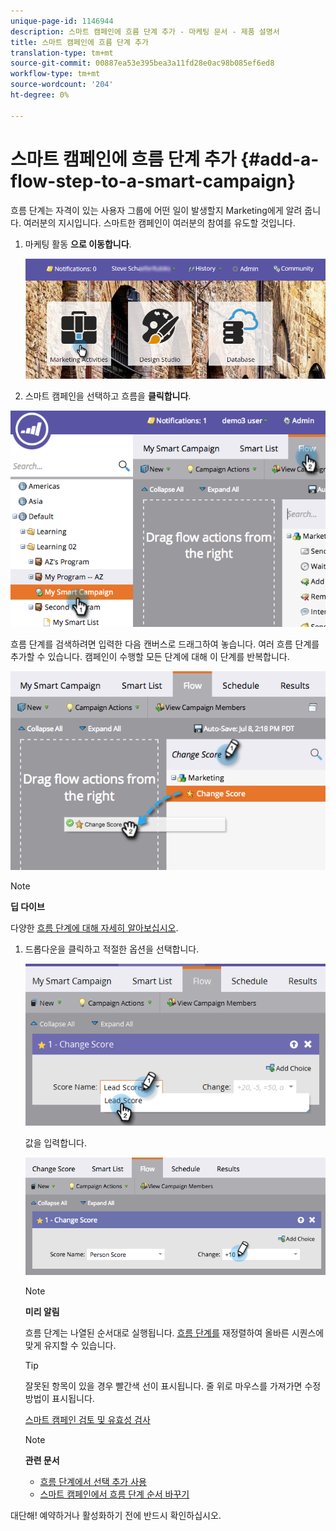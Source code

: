 ```yaml
---
unique-page-id: 1146944
description: 스마트 캠페인에 흐름 단계 추가 - 마케팅 문서 - 제품 설명서
title: 스마트 캠페인에 흐름 단계 추가
translation-type: tm+mt
source-git-commit: 00887ea53e395bea3a11fd28e0ac98b085ef6ed8
workflow-type: tm+mt
source-wordcount: '204'
ht-degree: 0%

---
```



# 스마트 캠페인에 흐름 단계 추가 {#add-a-flow-step-to-a-smart-campaign}

흐름 단계는 자격이 있는 사용자 그룹에 어떤 일이 발생할지 Marketing에게 알려 줍니다. 여러분의 지시입니다. 스마트한 캠페인이 여러분의 참여를 유도할 것입니다.

1. 마케팅 활동 **으로 이동합니다**.

   ![](assets/login-marketing-activities.png)

1. 스마트 캠페인을 선택하고 흐름을 **클릭합니다**.

![](assets/image2014-9-19-16-3a27-3a1.png)

흐름 단계를 검색하려면 입력한 다음 캔버스로 드래그하여 놓습니다. 여러 흐름 단계를 추가할 수 있습니다. 캠페인이 수행할 모든 단계에 대해 이 단계를 반복합니다.

![](assets/image2014-9-19-16-3a27-3a7.png)

>[!NOTE]
>
>**딥 다이브**
>
>
>다양한 [흐름 단계에 대해 자세히 알아보십시오](http://docs.marketo.com/display/DOCS/Flow+Actions).

1. 드롭다운을 클릭하고 적절한 옵션을 선택합니다.

   ![](assets/four-1.png)

   값을 입력합니다.

   ![](assets/changescorevalue-cursor.png)

   >[!NOTE]
   >
   >**미리 알림**
   >
   >
   >흐름 단계는 나열된 순서대로 실행됩니다.  [흐름 단계를](add-a-flow-step-to-a-smart-campaign/reorder-the-flow-steps-in-a-smart-campaign.md) 재정렬하여 올바른 시퀀스에 맞게 유지할 수 있습니다.

   >[!TIP]
   >
   >잘못된 항목이 있을 경우 빨간색 선이 표시됩니다. 줄 위로 마우스를 가져가면 수정 방법이 표시됩니다.

   [스마트 캠페인 검토 및 유효성 검사](../../../../product-docs/core-marketo-concepts/smart-campaigns/creating-a-smart-campaign/smart-campaign-checklist.md)

   >[!NOTE]
   >
   >**관련 문서**
   >
   >    
   >    
   >    * [흐름 단계에서 선택 추가 사용](use-add-choice-in-a-flow-step.md)
   >    * [스마트 캠페인에서 흐름 단계 순서 바꾸기](add-a-flow-step-to-a-smart-campaign/reorder-the-flow-steps-in-a-smart-campaign.md)


대단해! 예약하거나 활성화하기 전에 반드시 확인하십시오.